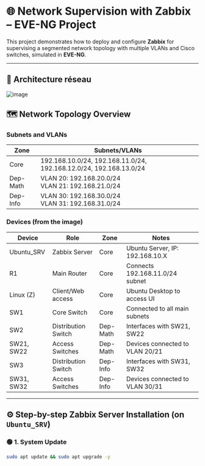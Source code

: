 # 🌐 Network Supervision with Zabbix – EVE-NG Project

This project demonstrates how to deploy and configure **Zabbix** for supervising a segmented network topology with multiple VLANs and Cisco switches, simulated in **EVE-NG**.

---

## 🧱 Architecture réseau
![image](https://github.com/user-attachments/assets/ad979aef-2144-42f4-8c8b-6afe75b384a1)




## 🗺️ Network Topology Overview

### Subnets and VLANs

| Zone         | Subnets/VLANs                             |
|--------------|--------------------------------------------|
| Core         | 192.168.10.0/24, 192.168.11.0/24, 192.168.12.0/24, 192.168.13.0/24 |
| Dep-Math     | VLAN 20: 192.168.20.0/24<br>VLAN 21: 192.168.21.0/24 |
| Dep-Info     | VLAN 30: 192.168.30.0/24<br>VLAN 31: 192.168.31.0/24 |

### Devices (from the image)

| Device       | Role                    | Zone        | Notes                                |
|--------------|-------------------------|-------------|---------------------------------------|
| Ubuntu_SRV   | Zabbix Server           | Core        | Ubuntu Server, IP: 192.168.10.X       |
| R1           | Main Router             | Core        | Connects 192.168.11.0/24 subnet       |
| Linux (Z)    | Client/Web access       | Core        | Ubuntu Desktop to access UI          |
| SW1          | Core Switch             | Core        | Connected to all main subnets        |
| SW2          | Distribution Switch     | Dep-Math    | Interfaces with SW21, SW22           |
| SW21, SW22   | Access Switches         | Dep-Math    | Devices connected to VLAN 20/21      |
| SW3          | Distribution Switch     | Dep-Info    | Interfaces with SW31, SW32           |
| SW31, SW32   | Access Switches         | Dep-Info    | Devices connected to VLAN 30/31      |

---

## ⚙️ Step-by-step Zabbix Server Installation (on `Ubuntu_SRV`)

### 🟢 1. System Update
```bash
sudo apt update && sudo apt upgrade -y

